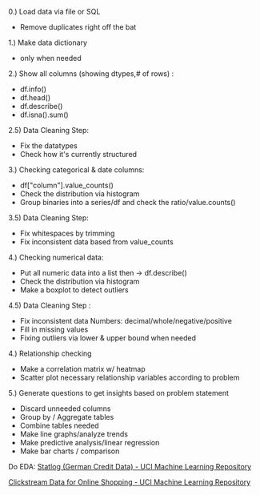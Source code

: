 
0.) Load data via file or SQL
* Remove duplicates right off the bat

1.) Make data dictionary
* only when needed

2.) Show all columns (showing dtypes,# of rows) :
*  df.info()
* df.head()
* df.describe()
* df.isna().sum()

2.5) Data Cleaning Step:
* Fix the datatypes
* Check how it's currently structured

3.) Checking categorical  & date columns:
* df["column"].value_counts()
* Check the distribution via histogram
* Group binaries into a series/df and check the ratio/value.counts()

3.5) Data Cleaning Step:
* Fix whitespaces by trimming
* Fix inconsistent data based from value_counts

4.) Checking numerical data:
* Put all numeric data into a list then -> df.describe()
* Check the distribution via histogram
* Make a boxplot to detect outliers

4.5) Data Cleaning Step :
* Fix inconsistent data Numbers: decimal/whole/negative/positive
* Fill in missing values 
* Fixing outliers via lower & upper bound when needed

4.) Relationship checking
* Make a correlation matrix w/ heatmap
* Scatter plot necessary relationship variables according to problem

5.) Generate questions to get insights based on problem statement
* Discard unneeded columns
* Group by / Aggregate tables
*  Combine tables needed
*  Make line graphs/analyze trends
* Make predictive analysis/linear regression
* Make bar charts / comparison

Do EDA:
[Statlog (German Credit Data) - UCI Machine Learning Repository](https://archive.ics.uci.edu/dataset/144/statlog+german+credit+data)

[Clickstream Data for Online Shopping - UCI Machine Learning Repository](https://archive.ics.uci.edu/dataset/553/clickstream+data+for+online+shopping)